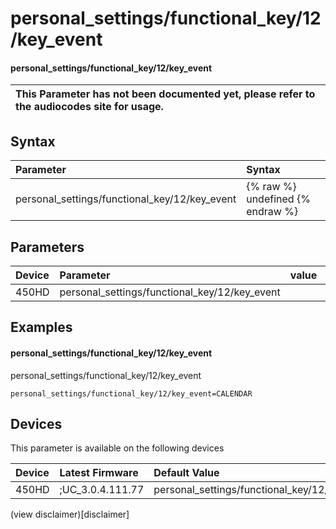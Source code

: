 ﻿---
description: personal_settings/functional_key/12/key_event
search:
    keywords: ['personal_settings','functional_key','12','key_event']
---

# personal_settings/functional_key/12/key_event

#### personal_settings/functional_key/12/key_event


| This Parameter has not been documented yet, please refer to the audiocodes site for usage.  |
| :--- |

## Syntax
| Parameter | Syntax |
| :--- | :--- |
|personal_settings/functional_key/12/key_event | {% raw %} undefined {% endraw %} |

## Parameters
|Device|Parameter|value|Description|
|:---|:---|:---|:---|
| 450HD | personal_settings/functional_key/12/key_event |  |  |

## Examples
#### personal_settings/functional_key/12/key_event

personal_settings/functional_key/12/key_event

```
personal_settings/functional_key/12/key_event=CALENDAR
```

## Devices
This parameter is available on the following devices

| Device | Latest Firmware | Default Value |
|:---|:---|:---|
| 450HD | ;UC_3.0.4.111.77 | personal_settings/functional_key/12/key_event=CALENDAR 

(view disclaimer)[disclaimer]
